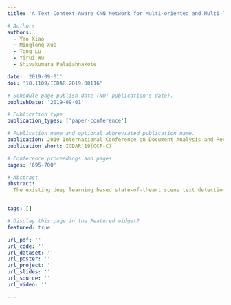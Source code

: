 ```yaml
---
title: 'A Text-Context-Aware CNN Network for Multi-oriented and Multi-language Scene Text Detection'

# Authors
authors:
  - Yao Xiao
  - Minglong Xue
  - Tong Lu
  - Yirui Wu
  - Shivakumara Palaiahnakote

date: '2019-09-01'
doi: '10.1109/ICDAR.2019.00116'

# Schedule page publish date (NOT publication's date).
publishDate: '2019-09-01'

# Publication type
publication_types: ['paper-conference']

# Publication name and optional abbreviated publication name.
publication: 2019 International Conference on Document Analysis and Recognition (ICDAR)
publication_short: ICDAR'19(CCF-C)

# Conference proceedings and pages
pages: '695-700'

# Abstract
abstract: 
  The existing deep learning based state-of-theart scene text detection methods treat scene texts a type of general objects, or segment text regions directly. The latter category achieves remarkable detection results on arbitrary orientation and large aspect ratios of scene texts based on instance segmentation algorithms. However, due to the lack of context information with consideration of scene text unique characteristics, directly applying instance segmentation to text detection task is prone to result in low accuracy, especially producing false positive detection results. To ease this problem, we propose a novel text-context-aware scene text detection CNN structure, which appropriately encodes channel and spatial attention information to construct context-aware and discriminative feature map for multi-oriented and multi-language text detection tasks. With high representation ability of text context-aware feature map, the proposed instance segmentation based method can not only robustly detect multi-oriented and multi-language text from natural scene images, but also produce better text detection results by greatly reducing false positives. Experiments on ICDAR2015 and ICDAR2017-MLT datasets show that the proposed method has achieved superior performances in precision, recall and F-measure than most of the existing studies.


tags: []

# Display this page in the Featured widget?
featured: true

url_pdf: ''
url_code: ''
url_dataset: ''
url_poster: ''
url_project: ''
url_slides: ''
url_source: ''
url_video: ''

---
```

